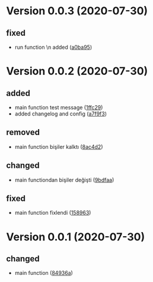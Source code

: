 # Version 0.0.3 (2020-07-30) 

## fixed
* run function \n added ([a0ba95](https://github.com/apo-bozdag/changelog_generate/commit/a0ba958cd7f8e3884a43c80d8af7ee604f50d59a))


# Version 0.0.2 (2020-07-30) 

## added
* main function test message ([1ffc29](https://github.com/apo-bozdag/changelog_generate/commit/1ffc29604b2ea18041827112cfd68a8e2f06622a))
* added changelog and config ([a7f9f3](https://github.com/apo-bozdag/changelog_generate/commit/a7f9f36fd06c0e8d6262f920fd33cbd7c9bf4e6d))
## removed
* main function bişiler kalktı ([8ac4d2](https://github.com/apo-bozdag/changelog_generate/commit/8ac4d25a958fe404fb90a45d69c2c173eb339500))
## changed
* main functiondan bişiler değişti ([9bdfaa](https://github.com/apo-bozdag/changelog_generate/commit/9bdfaa33598d804b1e5d229c8e23d53afb6891b9))
## fixed
* main function fixlendi ([158963](https://github.com/apo-bozdag/changelog_generate/commit/15896310bb5ad088b2a6250eb8c9fafae682cc5b))

# Version 0.0.1 (2020-07-30) 

## changed
* main function ([84936a](https://github.com/apo-bozdag/changelog_generate/commit/84936a945e28141a2d094281683e949a63d6d966))

